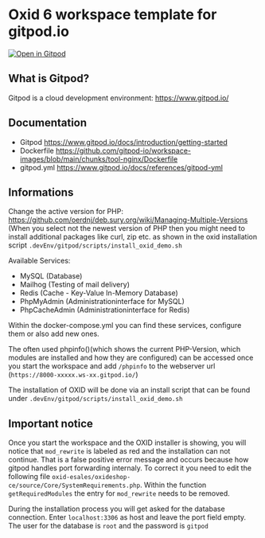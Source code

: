 # Oxid 6 workspace template for gitpod.io

[![Open in Gitpod](https://gitpod.io/button/open-in-gitpod.svg)](https://gitpod.io/#https://github.com/derroylo/oxid-workspace-sample)

## What is Gitpod?
Gitpod is a cloud development environment: https://www.gitpod.io/

## Documentation
- Gitpod https://www.gitpod.io/docs/introduction/getting-started
- Dockerfile https://github.com/gitpod-io/workspace-images/blob/main/chunks/tool-nginx/Dockerfile
- gitpod.yml https://www.gitpod.io/docs/references/gitpod-yml

## Informations
Change the active version for PHP: https://github.com/oerdnj/deb.sury.org/wiki/Managing-Multiple-Versions
(When you select not the newest version of PHP then you might need to install additional packages like curl, zip etc. as shown in the oxid installation script `.devEnv/gitpod/scripts/install_oxid_demo.sh`

Available Services:
- MySQL (Database)
- Mailhog (Testing of mail delivery)
- Redis (Cache - Key-Value In-Memory Database)
- PhpMyAdmin (Administrationinterface for MySQL)
- PhpCacheAdmin (Administrationinterface for Redis)

Within the docker-compose.yml you can find these services, configure them or also add new ones.

The often used phpinfo()(which shows the current PHP-Version, which modules are installed and how they are configured) can be accessed once you start the workspace and add `/phpinfo` to the webserver url (`https://8000-xxxxx.ws-xx.gitpod.io/`)

The installation of OXID will be done via an install script that can be found under `.devEnv/gitpod/scripts/install_oxid_demo.sh`

## Important notice
Once you start the workspace and the OXID installer is showing, you will notice that `mod_rewrite` is labeled as red and the installation can not continue. That is a false positive error message and occurs because how gitpod handles port forwarding internaly. To correct it you need to edit the following file `oxid-esales/oxideshop-ce/source/Core/SystemRequirements.php`. Within the function `getRequiredModules` the entry for `mod_rewrite` needs to be removed.

During the installation process you will get asked for the database connection. Enter `localhost:3306` as host and leave the port field empty. The user for the database is `root` and the password is `gitpod`
